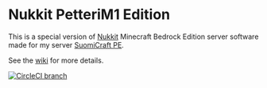 # Nukkit PetteriM1 Edition
This is a special version of [Nukkit](https://github.com/CloudburstMC/Nukkit) Minecraft Bedrock Edition server software made for my server [SuomiCraft PE](http://suomicraftpe.tk/).

See the [wiki](https://github.com/PetteriM1/NukkitPetteriM1Edition/wiki) for more details.

[![CircleCI branch](https://img.shields.io/circleci/project/github/PetteriM1/NukkitPetteriM1Edition/master.svg)](https://circleci.com/gh/PetteriM1/NukkitPetteriM1Edition/tree/master)
